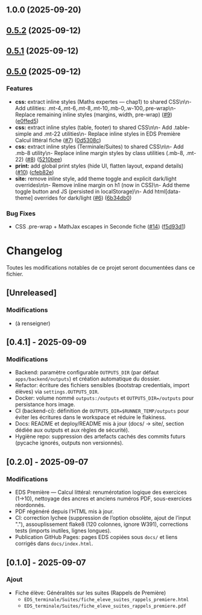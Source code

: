 ## 1.0.0 (2025-09-20)

## [0.5.2](https://github.com/cyranoaladin/Interface_Maths_2025_2026/compare/v0.5.1...v0.5.2) (2025-09-12)

## [0.5.1](https://github.com/cyranoaladin/Interface_Maths_2025_2026/compare/v0.5.0...v0.5.1) (2025-09-12)

## [0.5.0](https://github.com/cyranoaladin/Interface_Maths_2025_2026/compare/v0.4.8...v0.5.0) (2025-09-12)


### Features

* **css:** extract inline styles (Maths expertes — chap1) to shared CSS\n\n- Add utilities: .mt-4,.mt-6,.mt-8,.mt-10,.mb-0,.w-100,.pre-wrap\n- Replace remaining inline styles (margins, width, pre-wrap) ([#9](https://github.com/cyranoaladin/Interface_Maths_2025_2026/issues/9)) ([e0ffed5](https://github.com/cyranoaladin/Interface_Maths_2025_2026/commit/e0ffed5980d0bfe6b44d8545cfcf5931b9b7f234))
* **css:** extract inline styles (table, footer) to shared CSS\n\n- Add .table-simple and .mt-22 utilities\n- Replace inline styles in EDS Première Calcul littéral fiche ([#7](https://github.com/cyranoaladin/Interface_Maths_2025_2026/issues/7)) ([0d5308c](https://github.com/cyranoaladin/Interface_Maths_2025_2026/commit/0d5308c5721a86f84b9bbd1039da2b8ad9fa905e))
* **css:** extract inline styles (Terminale/Suites) to shared CSS\n\n- Add .mb-8 utility\n- Replace inline margin styles by class utilities (.mb-8, .mt-22) ([#8](https://github.com/cyranoaladin/Interface_Maths_2025_2026/issues/8)) ([5210bee](https://github.com/cyranoaladin/Interface_Maths_2025_2026/commit/5210beefddd08c00768b48ad23120ca461e188e0))
* **print:** add global print styles (hide UI, flatten layout, expand details) ([#10](https://github.com/cyranoaladin/Interface_Maths_2025_2026/issues/10)) ([cfeb82e](https://github.com/cyranoaladin/Interface_Maths_2025_2026/commit/cfeb82e7b7136308827eee90a98324f8a79db4a6))
* **site:** remove inline style, add theme toggle and explicit dark/light overrides\n\n- Remove inline margin on h1 (now in CSS)\n- Add theme toggle button and JS (persisted in localStorage)\n- Add html[data-theme] overrides for dark/light ([#6](https://github.com/cyranoaladin/Interface_Maths_2025_2026/issues/6)) ([6b34db0](https://github.com/cyranoaladin/Interface_Maths_2025_2026/commit/6b34db0eb71c93eaba2fb1615a5e4766e76d844c))


### Bug Fixes

* CSS .pre-wrap + MathJax escapes in Seconde fiche ([#14](https://github.com/cyranoaladin/Interface_Maths_2025_2026/issues/14)) ([f5d93d1](https://github.com/cyranoaladin/Interface_Maths_2025_2026/commit/f5d93d1fa0d91ab4721722f91a424cfe1af2efbd))

# Changelog

Toutes les modifications notables de ce projet seront documentées dans ce fichier.

## [Unreleased]
### Modifications
- (à renseigner)

## [0.4.1] - 2025-09-09
### Modifications
- Backend: paramètre configurable `OUTPUTS_DIR` (par défaut `apps/backend/outputs`) et création automatique du dossier.
- Refactor: écriture des fichiers sensibles (bootstrap credentials, import élèves) via `settings.OUTPUTS_DIR`.
- Docker: volume nommé `outputs:/outputs` et `OUTPUTS_DIR=/outputs` pour persistance hors image.
- CI (backend-ci): définition de `OUTPUTS_DIR=$RUNNER_TEMP/outputs` pour éviter les écritures dans le workspace et réduire le flakiness.
- Docs: README et deploy/README mis à jour (docs/ → site/, section dédiée aux outputs et aux règles de sécurité).
- Hygiène repo: suppression des artefacts cachés des commits futurs (pycache ignorés, outputs non versionnés).

## [0.2.0] - 2025-09-07
### Modifications
- EDS Première — Calcul littéral: renumérotation logique des exercices (1→10), nettoyage des ancres et anciens numéros PDF, sous-exercices réordonnés.
- PDF régénéré depuis l’HTML mis à jour.
- CI: correction lychee (suppression de l’option obsolète, ajout de l’input "."), assouplissement flake8 (120 colonnes, ignore W391), corrections tests (imports inutiles, lignes longues).
- Publication GitHub Pages: pages EDS copiées sous `docs/` et liens corrigés dans `docs/index.html`.

## [0.1.0] - 2025-09-07
### Ajout
- Fiche élève: Généralités sur les suites (Rappels de Première)
  - `EDS_terminale/Suites/fiche_eleve_suites_rappels_premiere.html`
  - `EDS_terminale/Suites/fiche_eleve_suites_rappels_premiere.pdf`
